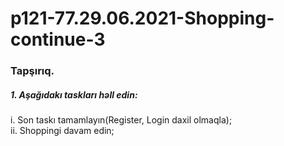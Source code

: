# p121-77.29.06.2021-Shopping-continue-3


### Tapşırıq.


##### 1. Aşağıdakı taskları həll edin:
i. Son taskı tamamlayın(Register, Login daxil olmaqla);<br />
ii. Shoppingi davam edin;<br />
